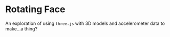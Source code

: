 # Rotating Face

An exploration of using `three.js` with 3D models and accelerometer data to make...a thing?

